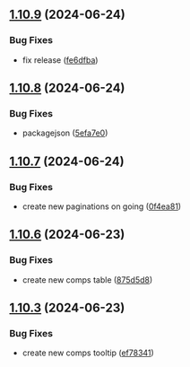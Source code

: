 ## [1.10.9](https://github.com/hattaalfaritzy/hzy-ui/compare/v1.10.8...v1.10.9) (2024-06-24)


### Bug Fixes

* fix release ([fe6dfba](https://github.com/hattaalfaritzy/hzy-ui/commit/fe6dfbaa2947a85e8a630b0015b4eb54ce94bdd0))



## [1.10.8](https://github.com/hattaalfaritzy/hzy-ui/compare/v1.10.7...v1.10.8) (2024-06-24)


### Bug Fixes

* packagejson ([5efa7e0](https://github.com/hattaalfaritzy/hzy-ui/commit/5efa7e090e4ea9d2d3b34c73b61615e9c22d1375))



## [1.10.7](https://github.com/hattaalfaritzy/hzy-ui/compare/v1.10.6...v1.10.7) (2024-06-24)


### Bug Fixes

* create new paginations on going ([0f4ea81](https://github.com/hattaalfaritzy/hzy-ui/commit/0f4ea817a28a601d44a1c16332130f244c31e71f))



## [1.10.6](https://github.com/hattaalfaritzy/hzy-ui/compare/v1.10.3...v1.10.6) (2024-06-23)


### Bug Fixes

* create new comps table ([875d5d8](https://github.com/hattaalfaritzy/hzy-ui/commit/875d5d84142b610dfeb5acedac576656a114e84c))



## [1.10.3](https://github.com/hattaalfaritzy/hzy-ui/compare/v1.10.1...v1.10.3) (2024-06-23)


### Bug Fixes

* create new comps tooltip ([ef78341](https://github.com/hattaalfaritzy/hzy-ui/commit/ef783412556e478d779e2294eb74148bbf66689b))



